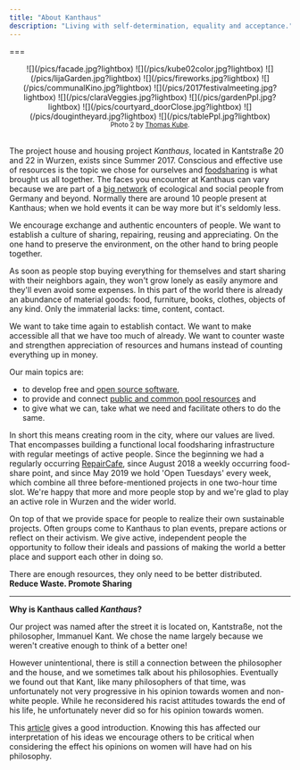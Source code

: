 ```yaml
---
title: "About Kanthaus"
description: "Living with self-determination, equality and acceptance."
---
```


===
<div markdown="1" style="text-align: center;">
  ![](/pics/facade.jpg?lightbox)
  ![](/pics/kube02color.jpg?lightbox)
  ![](/pics/lijaGarden.jpg?lightbox)
  ![](/pics/fireworks.jpg?lightbox)
  ![](/pics/communalKino.jpg?lightbox)
  ![](/pics/2017festivalmeeting.jpg?lightbox)
  ![](/pics/claraVeggies.jpg?lightbox)
  ![](/pics/gardenPpl.jpg?lightbox)
  ![](/pics/courtyard_doorClose.jpg?lightbox)
  ![](/pics/dougintheyard.jpg?lightbox)
  ![](/pics/tablePpl.jpg?lightbox)
  <br>
  <sub>Photo 2 by <a href="http://thomaskube.de">Thomas Kube</a>.</sub>
</div>
<br>

The project house and housing project _Kanthaus_, located in Kantstraße 20 and 22 in Wurzen, exists since Summer 2017. Conscious and effective use of resources is the topic we chose for ourselves and [foodsharing](../foodsharing) is what brought us all together. The faces you encounter at Kanthaus can vary because we are part of a [big network](https://yunity.org) of ecological and social people from Germany and beyond. Normally there are around 10 people present at Kanthaus; when we hold events it can be way more but it's seldomly less.

We encourage exchange and authentic encounters of people. We want to establish a culture of sharing, repairing, reusing and appreciating. On the one hand to preserve the environment, on the other hand to bring people together.

As soon as people stop buying everything for themselves and start sharing with their neighbors again, they won't grow lonely as easily anymore and they'll even avoid some expenses. In this part of the world there is already an abundance of material goods: food, furniture, books, clothes, objects of any kind. Only the immaterial lacks: time, content, contact.

We want to take time again to establish contact. We want to make accessible all that we have too much of already. We want to counter waste and strengthen appreciation of resources and humans instead of counting everything up in money.

Our main topics are:
- to develop free and [open source software](https://en.wikipedia.org/wiki/Open-source_software_movement),
- to provide and connect [public and common pool resources](https://en.wikipedia.org/wiki/Commons) and
- to give what we can, take what we need and facilitate others to do the same.

In short this means creating room in the city, where our values are lived. That encompasses building a functional local foodsharing infrastructure with regular meetings of active people. Since the beginning we had a regularly occurring [RepairCafe](../repaircafe), since August 2018 a weekly occurring food-share point, and since May 2019 we hold 'Open Tuesdays' every week, which combine all three before-mentioned projects in one two-hour time slot. We're happy that more and more people stop by and we're glad to play an active role in Wurzen and the wider world.

On top of that we provide space for people to realize their own sustainable projects. Often groups come to Kanthaus to plan events, prepare actions or reflect on their activism. We give active, independent people the opportunity to follow their ideals and passions of making the world a better place and support each other in doing so.

There are enough resources, they only need to be better distributed.</br>
**Reduce Waste. Promote Sharing**

<style>
img {
  height: 200px;
  padding: 5px;
}
</style>

---

**Why is Kanthaus called _Kanthaus_?**

Our project was named after the street it is located on, Kantstraße, not the philosopher, Immanuel Kant. We chose the name largely because we weren't creative enough to think of a better one! 

However unintentional, there is still a connection between the philosopher and the house, and we sometimes talk about his philosophies. Eventually we found out that Kant, like many philosophers of that time, was unfortunately not very progressive in his opinion towards women and non-white people. While he reconsidered his racist attitudes towards the end of his life, he unfortunately never did so for his opinion towards women.

This [article](https://www.ukrant.nl/magazine/kant-was-a-sexist/?lang=en) gives a good introduction. Knowing this has affected our interpretation of his ideas we encourage others to be critical when considering the effect his opinions on women will have had on his philosophy. 

